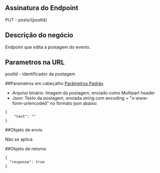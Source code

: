 ## Assinatura do Endpoint

PUT - posts/{postId}

## Descrição do negócio
Endpoint que edita a postagem do evento.

## Parametros na URL
postId - identificador da postagem

##Parametros em cabeçalho
[Parâmetros Padrão](/API-\(Endpoints\)/Parâmetros-Padrão)

- Arquivo binário: Imagem da postagem, enviado como Multipart header
- Json: Texto da postagem, enviada string com encoding = "x-www-form-urlencoded" no formato json abaixo:

```
{
    "text": ""
}
```

##Objeto de envio

Não se aplica

##Objeto de retorno

```
{
  "response": true
}
```